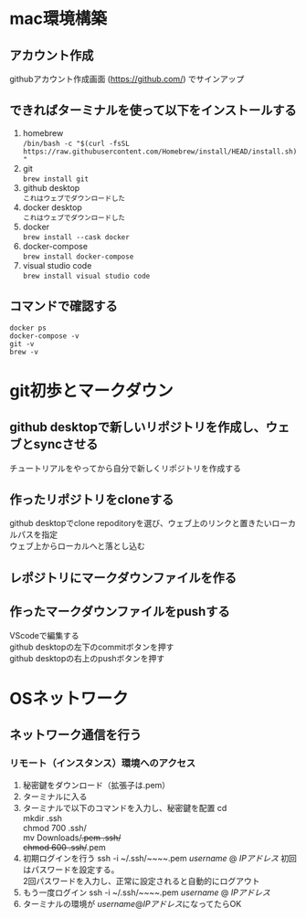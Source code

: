 # mac環境構築

## アカウント作成
githubアカウント作成画面 (https://github.com/) でサインアップ

## できればターミナルを使って以下をインストールする
1. homebrew  
`/bin/bash -c "$(curl -fsSL https://raw.githubusercontent.com/Homebrew/install/HEAD/install.sh)"`   
2. git  
`brew install git`      
3. github desktop   
`これはウェブでダウンロードした`      
4. docker desktop  
`これはウェブでダウンロードした`    
5. docker  
    `brew install --cask docker`
6. docker-compose  
    `brew install docker-compose`  
7. visual studio code  
    `brew install visual studio code`  

## コマンドで確認する  
    docker ps  
    docker-compose -v  
    git -v  
    brew -v  

# git初歩とマークダウン  
## github desktopで新しいリポジトリを作成し、ウェブとsyncさせる　　
チュートリアルをやってから自分で新しくリポジトリを作成する  
## 作ったリポジトリをcloneする
github desktopでclone repoditoryを選び、ウェブ上のリンクと置きたいローカルパスを指定  
ウェブ上からローカルへと落とし込む  
## レポジトリにマークダウンファイルを作る
## 作ったマークダウンファイルをpushする
VScodeで編集する  
github desktopの左下のcommitボタンを押す  
github desktopの右上のpushボタンを押す  
# OSネットワーク
## ネットワーク通信を行う
### リモート（インスタンス）環境へのアクセス
1. 秘密鍵をダウンロード（拡張子は.pem）  
2. ターミナルに入る  
3. ターミナルで以下のコマンドを入力し、秘密鍵を配置
    cd  
    mkdir .ssh  
    chmod 700 .ssh/  
    mv Downloads/~~~~.pem .ssh/  
    chmod 600 .ssh/~~~~.pem  
4. 初期ログインを行う
    ssh -i ~/.ssh/~~~~.pem *username* @ *IPアドレス*
    初回はパスワードを設定する。  
    2回パスワードを入力し、正常に設定されると自動的にログアウト
5. もう一度ログイン
    ssh -i ~/.ssh/~~~~.pem *username* @ *IPアドレス*
6. ターミナルの環境が *username*@*IPアドレス*になってたらOK